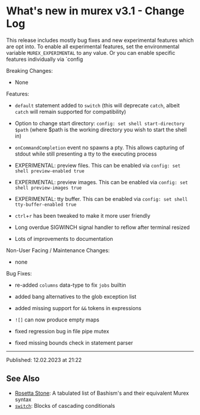 # What's new in murex v3.1 - Change Log

This release includes mostly bug fixes and new experimental features which are opt into. To enable all experimental features, set the environmental variable `MUREX_EXPERIMENTAL` to any value. Or you can enable specific features individually via `config

Breaking Changes:

- None

Features:

- `default` statement added to `switch` (this will deprecate `catch`, albeit `catch` will remain supported for compatibility)

- Option to change start directory: `config: set shell start-directory $path` (where $path is the working directory you wish to start the shell in)

- `onCommandCompletion` event no spawns a pty. This allows capturing of stdout while still presenting a tty to the executing process

- EXPERIMENTAL: preview files. This can be enabled via `config: set shell preview-enabled true`

- EXPERIMENTAL: preview images. This can be enabled via `config: set shell preview-images true`

- EXPERIMENTAL: tty buffer. This can be enabled via `config: set shell tty-buffer-enabled true`

- `ctrl`+`r` has been tweaked to make it more user friendly

- Long overdue SIGWINCH signal handler to reflow after terminal resized

- Lots of improvements to documentation

Non-User Facing / Maintenance Changes:

- none

Bug Fixes:

- re-added `columns` data-type to fix `jobs` builtin

- added bang alternatives to the glob exception list

- added missing support for `&&` tokens in expressions

- `![]` can now produce empty maps

- fixed regression bug in file pipe mutex

- fixed missing bounds check in statement parser

<hr>

Published: 12.02.2023 at 21:22

## See Also

- [Rosetta Stone](/rosetta):
  A tabulated list of Bashism's and their equivalent Murex syntax
- [`switch`](/commands/switch.md):
  Blocks of cascading conditionals
